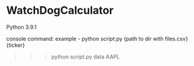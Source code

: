 # WatchDogCalculator

Python 3.9.1

console command: 
example - python script.py {path to dir with files.csv} {ticker}

>>> python script.py data AAPL

